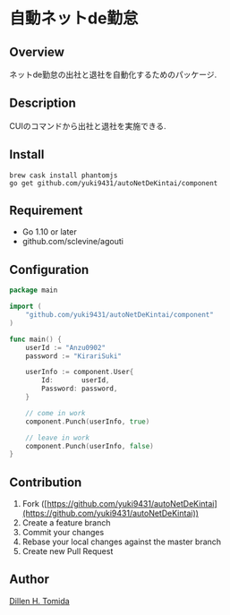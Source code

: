 自動ネットde勤怠
====

## Overview

ネットde勤怠の出社と退社を自動化するためのパッケージ.

## Description
CUIのコマンドから出社と退社を実施できる.

## Install
```bash:#
brew cask install phantomjs
go get github.com/yuki9431/autoNetDeKintai/component
```

## Requirement
- Go 1.10 or later
- github.com/sclevine/agouti

## Configuration
```go:main.go
package main

import (
	"github.com/yuki9431/autoNetDeKintai/component"
)

func main() {
	userId := "Anzu0902"
	password := "KirariSuki"

	userInfo := component.User{
		Id:       userId,
		Password: password,
	}

	// come in work
	component.Punch(userInfo, true)

	// leave in work
	component.Punch(userInfo, false)
}
```

## Contribution
1. Fork ([https://github.com/yuki9431/autoNetDeKintai](https://github.com/yuki9431/autoNetDeKintai))
2. Create a feature branch
3. Commit your changes
4. Rebase your local changes against the master branch
5. Create new Pull Request


## Author
[Dillen H. Tomida](https://twitter.com/t0mihir0)
